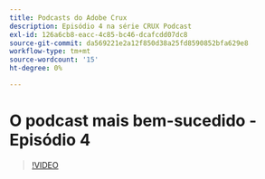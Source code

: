 ```yaml
---
title: Podcasts do Adobe Crux
description: Episódio 4 na série CRUX Podcast
exl-id: 126a6cb8-eacc-4c85-bc46-dcafcdd07dc8
source-git-commit: da569221e2a12f850d38a25fd8590852bfa629e8
workflow-type: tm+mt
source-wordcount: '15'
ht-degree: 0%

---
```


# O podcast mais bem-sucedido - Episódio 4

>[!VIDEO](https://video.tv.adobe.com/v/3428830?quality=12learn=on)
